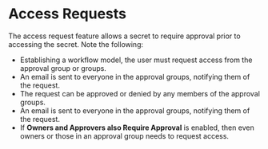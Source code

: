 [title]: # (Access Requests)
[tags]: # (Access Requests)
[priority]: # (1000)

# Access Requests

The access request feature allows a secret to require approval prior to accessing the secret. Note the following:

- Establishing a workflow model, the user must request access from the approval group or groups.
- An email is sent to everyone in the approval groups, notifying them of the request.
- The request can be approved or denied by any members of the approval groups.
- An email is sent to everyone in the approval groups, notifying them of the request.
- If **Owners and Approvers also Require Approval** is enabled, then even owners or those in an approval group needs to request access.
